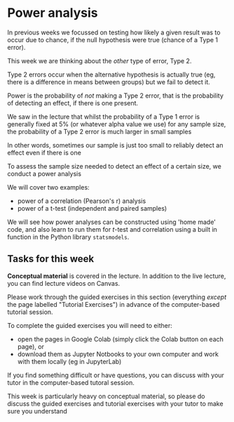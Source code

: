 # Power analysis

In previous weeks we focussed on testing how likely a given result was
to occur due to chance, if the null hypothesis were true (chance of a
Type 1 error).

This week we are thinking about the *other* type of error, Type 2.

Type 2 errors occur when the alternative hypothesis is actually true
(eg, there is a difference in means between groups) but we fail to
detect it.

Power is the probability of *not* making a Type 2 error, that is the
probability of detecting an effect, if there is one present.

We saw in the lecture that whilst the probability of a Type 1 error is
generally fixed at 5% (or whatever alpha value we use) for any sample
size, the probability of a Type 2 error is much larger in small
samples

In other words, sometimes our sample is just too small to reliably
detect an effect even if there is one

To assess the sample size needed to detect an effect of a certain
size, we conduct a power analysis

We will cover two examples:

* power of a correlation (Pearson's r) analysis
* power of a t-test (independent and paired samples)


We will see how power analyses can be constructed using 'home made'
code, and also learn to run them for $t$-test and correlation using a built in function
in the Python library `statsmodels`. 


## Tasks for this week

**Conceptual material** is covered in the lecture. In addition to the
live lecture, you can find lecture videos on Canvas.

Please work through the guided exercises in this section (everything
*except* the page labelled "Tutorial Exercises") in advance of
the computer-based tutorial session.

To complete the guided exercises you will need to either:

* open the pages in Google Colab (simply click the Colab button on each page), or
* download them as Jupyter Notbooks to your own computer and work
with them locally (eg in JupyterLab)

If you find something difficult or have questions, you can discuss
with your tutor in the computer-based tutoral session.

This week is particularly heavy on conceptual material, so please do
discuss the guided exercises and tutorial exercises with your tutor to
make sure you understand
